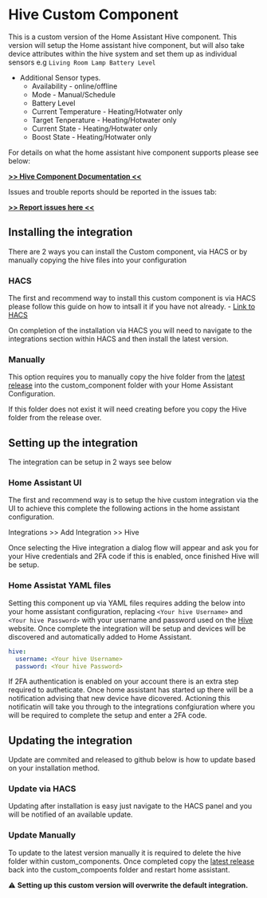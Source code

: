 # Hive Custom Component
This is a custom version of the Home Assistant Hive component.
This version will setup the Home assistant hive component, but will
also take device attributes within the hive system and set them up 
as individual sensors e.g `Living Room Lamp Battery Level`

* Additional Sensor types.
  * Availability - online/offline
  * Mode - Manual/Schedule
  * Battery Level
  * Current Temperature - Heating/Hotwater only
  * Target Tenperature - Heating/Hotwater only
  * Current State - Heating/Hotwater only
  * Boost State - Heating/Hotwater only



For details on what the home assistant hive component supports please see below:

[**>> Hive Component Documentation <<**](https://www.home-assistant.io/integrations/hive/)

Issues and trouble reports should be reported in the issues tab:

[**>> Report issues here <<**](https://github.com/Pyhive/HA-Hive-Custom-Component/issues)


## Installing the integration
There are 2 ways you can install the Custom component, via HACS 
or by manually copying the hive files into your configuration

### HACS
The first and recommend way to install this custom component
is via HACS please follow this guide on how to intsall it if you have not already. - [Link to HACS](https://hacs.xyz/)

On completion of the installation via HACS you will need to navigate
to the integrations section within HACS and then install the latest version.

### Manually
This option requires you to manually copy the hive folder from the [latest release](https://github.com/Pyhive/HA-Hive-Custom-Component/releases/latest)
into the custom_component folder with your Home Assistant Configuration.

If this folder does not exist it will need creating before you copy 
the Hive folder from the release over.


## Setting up the integration
The integration can be setup in 2 ways see below

### Home Assistant UI
The first and recommend way is to setup the hive custom integration via the UI
to achieve this complete the following actions in the home assistant configuration.

Integrations >> Add Integration >> Hive

Once selecting the Hive integration a dialog flow will appear and ask you for your
Hive credentials and 2FA code if this is enabled, once finished Hive will be setup.

### Home Assistat YAML files
Setting this component up via YAML files requires adding the below into your home assistant 
configuration, replacing `<Your hive Username>` and `<Your hive Password>`
with your username and password used on the [Hive](https://hivehome.com/) website.
Once complete the integration will be setup and devices will be discovered and automatically added
to Home Assistant.

```yaml
hive:
  username: <Your hive Username>
  password: <Your hive Password>
```


If 2FA authentication is enabled on your account there is an extra step required to autheticate.
Once home assistant has started up there will be a notification advising that new device have dicovered.
Actioning this notificatin will take you through to the integrations confgiuration where you will be
required to complete the setup and enter a 2FA code.

## Updating the integration
Update are commited and released to github below is how to update based on your installation method.

### Update via HACS
Updating after installation is easy just navigate to the HACS panel and you will be notified of an available update.


### Update Manually
To update to the latest version manually it is required to delete the hive folder within custom_components.
Once completed copy the [latest release](https://github.com/Pyhive/HA-Hive-Custom-Component/releases/latest) back into the custom_compoents folder and restart home assistant.

:warning: **Setting up this custom version will overwrite the default integration.**
